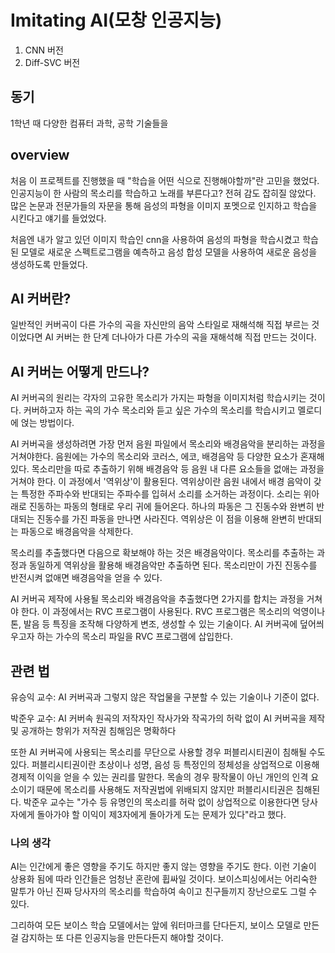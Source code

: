 # Imitating AI(모창 인공지능)

1. CNN 버전
2. Diff-SVC 버전


## 동기

1학년 때 다양한 컴퓨터 과학, 공학 기술들을

## overview

처음 이 프로젝트를 진행했을 때 "학습을 어떤 식으로 진행해야할까"란 고민을 했었다. 인공지능이 한 사람의 목소리를 학습하고 노래를 부른다고? 전혀 감도 잡히질 않았다. 많은 논문과 전문가들의 자문을 통해 음성의 파형을 이미지 포멧으로 인지하고 학습을 시킨다고 얘기를 들었었다.

처음엔 내가 알고 있던 이미지 학습인 cnn을 사용하여 음성의 파형을 학습시켰고 학습된 모델로 새로운 스펙트로그램을 예측하고 음성 합성 모델을 사용하여 새로운 음성을 생성하도록 만들었다.

## AI 커버란?

일반적인 커버곡이 다른 가수의 곡을 자신만의 음악 스타일로 재해석해 직접 부르는 것이었다면 AI 커버는 한 단계 더나아가 다른 가수의 곡을 재해석해 직접 만드는 것이다.

## AI 커버는 어떻게 만드나?

AI 커버곡의 원리는 각자의 고유한 목소리가 가지는 파형을 이미지처럼 학습시키는 것이다. 커버하고자 하는 곡의 가수 목소리와 듣고 싶은 가수의 목소리를 학습시키고 멜로디에 얹는 방법이다.

AI 커버곡을 생성하려면 가장 먼저 음원 파일에서 목소리와 배경음악을 분리하는 과정을 거쳐야한다. 음원에는 가수의 목소리와 코러스, 에코, 배경음악 등 다양한 요소가 혼재해 있다. 목소리만을 따로 추출하기 위해 배경음악 등 음원 내 다른 요소들을 없애는 과정을 거쳐야 한다. 이 과정에서 '역위상'이 활용된다. 역위상이란 음원 내에서 배경 음악이 갖는 특정한 주파수와 반대되는 주파수를 입혀서 소리를 소거하는 과정이다. 소리는 위아래로 진동하는 파동의 형태로 우리 귀에 들어온다. 하나의 파동은 그 진동수와 완변히 반대되는 진동수를 가진 파동을 만나면 사라진다. 역위상은 이 점을 이용해 완변히 반대되는 파동으로 배경음악을 삭제한다.

목소리를 추출했다면 다음으로 확보해야 하는 것은 배경음악이다. 목소리를 추출하는 과정과 동일하게 역위상을 활용해 배경음악만 추출하면 된다. 목소리만이 가진 진동수를 반전시켜 없애면 배경음악을 얻을 수 있다.

AI 커버곡 제작에 사용될 목소리와 배경음악을 추출했다면 2가지를 합치는 과정을 거쳐야 한다. 이 과정에서는 RVC 프로그램이 사용된다.
RVC 프로그램은 목소리의 억영이나 톤, 발음 등 특징을 조작해 다양하게 변조, 생성할 수 있는 기술이다. AI 커버곡에 덮어씌우고자 하는 가수의 목소리 파일을 RVC 프로그램에 삽입한다.

## 관련 법

유승익 교수: AI 커버곡과 그렇지 않은 작업물을 구분할 수 있는 기술이나 기준이 없다.

박준우 교수: AI 커버속 원곡의 저작자인 작사가와 작곡가의 허락 없이 AI 커버곡을 제작 및 공개하는 항위가 저작권 침해임은 명확하다

또한 AI 커버곡에 사용되는 목소리를 무단으로 사용할 경우 퍼블리시티권이 침해될 수도 있다. 퍼블리시티권이란 초상이나 성명, 음성 등 특정인의 정체성을 상업적으로 이용해 경제적 이익을 얻을 수 있는 권리를 말한다. 목솔의 경우 팡작물이 아닌 개인의 인격 요소이기 때문에 목소리를 사용해도 저작권법에 위배되지 않지만 퍼블리시티권은 침해된다. 박준우 교수는 "가수 등 유명인의 목소리를 허락 없이 상업적으로 이용한다면 당사자에게 돌아가야 할 이익이 제3자에게 돌아가게 도는 문제가 있다"라고 했다.

### 나의 생각

AI는 인간에게 좋은 영향을 주기도 하지만 좋지 않는 영향을 주기도 한다. 이런 기술이 상용화 됨에 따라 인간들은 엄청난 혼란에 휩싸일 것이다. 보이스피싱에서는 어리숙한 말투가 아닌 진짜 당사자의 목소리를 학습하여 속이고 친구들끼지 장난으로도 그럴 수 있다.

그리하여 모든 보이스 학습 모델에서는 앞에 워터마크를 단다든지, 보이스 모델로 만든 걸 감지하는 또 다른 인공지능을 만든다든지 해야할 것이다.